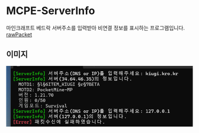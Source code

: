 # MCPE-ServerInfo
마인크래프트 베드락 서버주소를 입력받아 비연결 정보를 표시하는 프로그램입니다.
[rawPacket](https://github.com/yeondu1062/MCPE-ServerInfo/blob/main/serverInfo.cpp#L103-L109)

## 이미지
![image](https://github.com/yeondu1062/MCPE-ServerInfo/blob/main/screenshot/ServerInfo.png)
